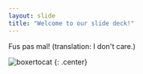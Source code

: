 ```yaml
---
layout: slide
title: "Welcome to our slide deck!"
---
```


Fus pas mal!  (translation: I don't care.)

![boxertocat](https://octodex.github.com/images/boxertocat_octodex.jpg)
{: .center}
